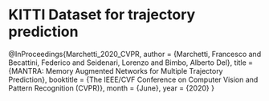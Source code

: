 # KITTI Dataset for trajectory prediction

@InProceedings{Marchetti_2020_CVPR,
author = {Marchetti, Francesco and Becattini, Federico and Seidenari, Lorenzo and Bimbo, Alberto Del},
title = {MANTRA: Memory Augmented Networks for Multiple Trajectory Prediction},
booktitle = {The IEEE/CVF Conference on Computer Vision and Pattern Recognition (CVPR)},
month = {June},
year = {2020}
}
